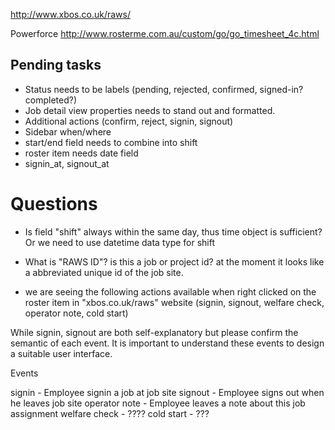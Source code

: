


http://www.xbos.co.uk/raws/

Powerforce 
http://www.rosterme.com.au/custom/go/go_timesheet_4c.html

Pending tasks
----

 - Status needs to be labels (pending, rejected, confirmed, signed-in? completed?)
 - Job detail view properties needs to stand out and formatted.
 - Additional actions (confirm, reject, signin, signout)
 - Sidebar when/where
 - start/end field needs to combine into shift
 - roster item needs date field
 - signin_at, signout_at



Questions
===

 - Is field "shift" always within the same day, thus time object is sufficient? Or we need to use datetime data type for shift
 
 - What is "RAWS ID"? is this a job or project id? at the moment it looks like a abbreviated unique id of the job site.
 
 - we are seeing the following actions available when right clicked on the roster item in "xbos.co.uk/raws" website (signin, signout, welfare check, operator note, cold start)
 
 While signin, signout are both self-explanatory but please confirm the semantic of each event. It is important to understand these events to design a suitable user interface.

Events

 signin - Employee signin a job at job site
 signout - Employee signs out when he leaves job site
 operator note - Employee leaves a note about this job assignment
 welfare check - ????
 cold start - ???